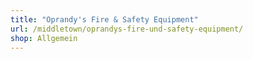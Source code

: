 ```yaml
---
title: "Oprandy's Fire & Safety Equipment"
url: /middletown/oprandys-fire-und-safety-equipment/
shop: Allgemein
---
```

